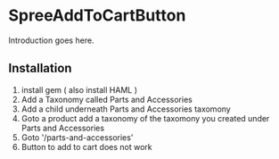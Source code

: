 # SpreeAddToCartButton

Introduction goes here.

## Installation

1.  install gem ( also install HAML )
2.  Add a Taxonomy called Parts and Accessories
3.  Add a child underneath Parts and Accessories taxomony
4.  Goto a product add a taxonomy of the taxomony you created under Parts and Accessories
5.  Goto '/parts-and-accessories'
6.  Button to add to cart does not work


